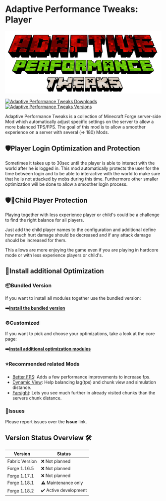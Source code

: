 # Adaptive Performance Tweaks: Player

![Adaptive Performance Tweaks: Player][header]

[![Adaptive Performance Tweaks Downloads](http://cf.way2muchnoise.eu/full_563963_downloads.svg)](https://www.curseforge.com/minecraft/mc-mods/adaptive-performance-tweaks-player)
[![Adaptive Performance Tweaks Versions](http://cf.way2muchnoise.eu/versions/Minecraft_563963_all.svg)](https://www.curseforge.com/minecraft/mc-mods/adaptive-performance-tweaks-player)

Adaptive Performance Tweaks is a collection of Minecraft Forge server-side Mod which automatically adjust specific settings on the server to allow a more balanced TPS/FPS.
The goal of this mod is to allow a smoother experience on a server with several (=> 180) Mods.

## 🛡️Player Login Optimization and Protection

Sometimes it takes up to 30sec until the player is able to interact with the world after he is logged in.
This mod automatically protects the user for the time between login and to be able to interactive with the world to make sure that he is not attacked by mobs during this time.
Furthermore other smaller optimization will be done to allow a smoother login process.

## 🛡️🐨Child Player Protection

Playing together with less experience player or child's could be a challenge to find the right balance for all players.

Just add the child player names to the configuration and additional define how much hurt damage should be decreased and if any attack damage should be increased for them.

This allows are more enjoying the game even if you are playing in hardcore mode or with less experience players or child's.

## 🚀Install additional Optimization

### 📦Bundled Version

If you want to install all modules together use the bundled version:

**➡️[Install the bundled version][bundled]**

### ⚙️Customized

If you want to pick and choose your optimizations, take a look at the core page:

**➡️[Install additional optimization modules][core]**

### ⭐Recommended related Mods

- [Better FPS][better-fps-render-distance]: Adds a few performance improvements to increase fps.
- [Dynamic View][dynamic-view]: Help balancing lag(tps) and chunk view and simulation distance.
- [Farsight][farsight]: Lets you see much further in already visited chunks than the servers chunk distance.

### 🚩Issues

Please report issues over the **Issue** link.

## Version Status Overview 🛠️

| Version        | Status                |
| -------------- | --------------------- |
| Fabric Version | ❌ Not planned        |
| Forge 1.16.5   | ❌ Not planned        |
| Forge 1.17.1   | ❌ Not planned        |
| Forge 1.18.1   | ⚠️ Maintenance only   |
| Forge 1.18.2   | ✔️ Active development |

[header]: ../assets/aptweaks-header-only.png

[bundled]: https://www.curseforge.com/minecraft/mc-mods/adaptive-performance-tweaks
[core]: https://www.curseforge.com/minecraft/mc-mods/adaptive-performance-tweaks-core
[gamerules]: https://www.curseforge.com/minecraft/mc-mods/adaptive-performance-tweaks-gamerules
[items]: https://www.curseforge.com/minecraft/mc-mods/adaptive-performance-tweaks-items
[player]: https://www.curseforge.com/minecraft/mc-mods/adaptive-performance-tweaks-player

[better-fps-render-distance]: https://www.curseforge.com/minecraft/mc-mods/better-fps-render-distance
[dynamic-view]: https://www.curseforge.com/minecraft/mc-mods/dynamic-view/
[farsight]: https://www.curseforge.com/minecraft/mc-mods/farsight
